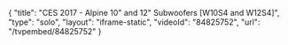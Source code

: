 {
    "title": "CES 2017 - Alpine 10\" and 12\" Subwoofers [W10S4 and W12S4]",
    "type": "solo",
    "layout": "iframe-static",
    "videoId": "84825752",
    "url": "\/tvpembed\/84825752"
}